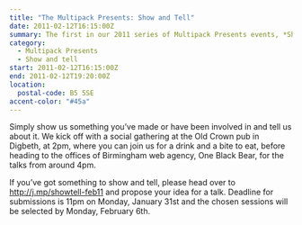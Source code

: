 ```yaml
---
title: "The Multipack Presents: Show and Tell"
date: 2011-02-12T16:15:00Z
summary: The first in our 2011 series of Multipack Presents events, *Show and Tell* gives you a chance to give a quick 10 minute talk to the Multipack community.
category:
  - Multipack Presents
  - Show and tell
start: 2011-02-12T16:15:00Z
end: 2011-02-12T19:20:00Z
location:
  postal-code: B5 5SE
accent-color: "#45a"
---
```

Simply show us something you’ve made or have been involved in and tell us about it. We kick off with a social gathering at the Old Crown pub in Digbeth, at 2pm, where you can join us for a drink and a bite to eat, before heading to the offices of Birmingham web agency, One Black Bear, for the talks from around 4pm. 

If you’ve got something to show and tell, please head over to <http://j.mp/showtell-feb11> and propose your idea for a talk. Deadline for submissions is 11pm on Monday, January 31st and the chosen sessions will be selected by Monday, February 6th.
